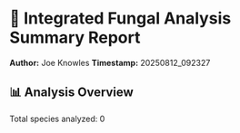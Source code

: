 # 🔬 Integrated Fungal Analysis Summary Report

**Author:** Joe Knowles
**Timestamp:** 20250812_092327

## 📊 Analysis Overview

Total species analyzed: 0

